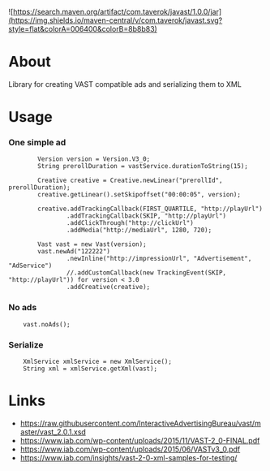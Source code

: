 ![https://search.maven.org/artifact/com.taverok/javast/1.0.0/jar](https://img.shields.io/maven-central/v/com.taverok/javast.svg?style=flat&colorA=006400&colorB=8b8b83)

# About
Library for creating VAST compatible ads and serializing them to XML 

# Usage
### One simple ad
```
        Version version = Version.V3_0;
        String prerollDuration = vastService.durationToString(15);

        Creative creative = Creative.newLinear("prerollId", prerollDuration);
        creative.getLinear().setSkipoffset("00:00:05", version);

        creative.addTrackingCallback(FIRST_QUARTILE, "http://playUrl")
                .addTrackingCallback(SKIP, "http://playUrl")
                .addClickThrough("http://clickUrl")
                .addMedia("http://mediaUrl", 1280, 720);

        Vast vast = new Vast(version);
        vast.newAd("122222")
                .newInline("http://impressionUrl", "Advertisement", "AdService")
                //.addCustomCallback(new TrackingEvent(SKIP, "http://playUrl")) for version < 3.0
                .addCreative(creative);
```

### No ads
```
    vast.noAds();
```

### Serialize
```
    XmlService xmlService = new XmlService();
    String xml = xmlService.getXml(vast);
```

# Links
- https://raw.githubusercontent.com/InteractiveAdvertisingBureau/vast/master/vast_2.0.1.xsd
- https://www.iab.com/wp-content/uploads/2015/11/VAST-2_0-FINAL.pdf
- https://www.iab.com/wp-content/uploads/2015/06/VASTv3_0.pdf
- https://www.iab.com/insights/vast-2-0-xml-samples-for-testing/
